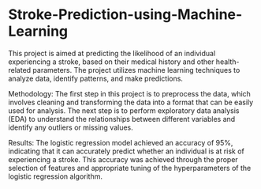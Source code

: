 # Stroke-Prediction-using-Machine-Learning

This project is aimed at predicting the likelihood of an individual experiencing a stroke, based on their medical history and other health-related parameters. The project utilizes machine learning techniques to analyze data, identify patterns, and make predictions.

Methodology:
The first step in this project is to preprocess the data, which involves cleaning and transforming the data into a format that can be easily used for analysis. The next step is to perform exploratory data analysis (EDA) to understand the relationships between different variables and identify any outliers or missing values.

Results:
The logistic regression model achieved an accuracy of 95%, indicating that it can accurately predict whether an individual is at risk of experiencing a stroke. This accuracy was achieved through the proper selection of features and appropriate tuning of the hyperparameters of the logistic regression algorithm.

